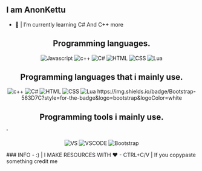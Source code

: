 ## I am AnonKettu
- 🌱 | I’m currently learning C# And C++ more

<h2 align="center">Programming languages.</h2>
<p align="center">
  <img alt="Javascript" src="https://img.shields.io/badge/-JavaScript-090909?style=for-the-badge&logo=JavaScript&logoColor=E9D54D"></a> 
  <img alt="c++" src="https://img.shields.io/badge/-C++-090909?style=for-the-badge&logo=C%2b%2b&logoColor=6296CC"></a> 
  <img alt="C#" src="https://img.shields.io/badge/-C#-090909?style=for-the-badge&logo=C%2b%2b&logoColor=6296CC"></a>
  <img alt="HTML" src="https://img.shields.io/badge/HTML5-E34F26?style=for-the-badge&logo=html5&logoColor=white"></a>
  <img alt="CSS" src="https://img.shields.io/badge/CSS3-1572B6?style=for-the-badge&logo=css3&logoColor=white"></a>
  <img alt="Lua" src="https://img.shields.io/badge/Lua-2C2D72?style=for-the-badge&logo=lua&logoColor=white"></a> 
  
  
<h2 align="center">Programming languages that i mainly use.</h2>
<p align="center">
  <img alt="c++" src="https://img.shields.io/badge/-C++-090909?style=for-the-badge&logo=C%2b%2b&logoColor=6296CC"></a> 
  <img alt="C#" src="https://img.shields.io/badge/-C#-090909?style=for-the-badge&logo=C%2b%2b&logoColor=6296CC"></a>
  <img alt="HTML" src="https://img.shields.io/badge/HTML5-E34F26?style=for-the-badge&logo=html5&logoColor=white"></a>
  <img alt="CSS" src="https://img.shields.io/badge/CSS3-1572B6?style=for-the-badge&logo=css3&logoColor=white"></a>
  <img alt="Lua" src="https://img.shields.io/badge/Lua-2C2D72?style=for-the-badge&logo=lua&logoColor=white"></a> 
https://img.shields.io/badge/Bootstrap-563D7C?style=for-the-badge&logo=bootstrap&logoColor=white

  <h2 align="center">Programming tools i mainly use.</h2>'
   <p align="center">
  <img alt="VS" src="https://img.shields.io/badge/Visual_Studio_2019-5C2D91?style=for-the-badge&logo=visual%20studio&logoColor=white"></a>
  <img alt="VSCODE" src="https://img.shields.io/badge/Visual_Studio_Code-0078D4?style=for-the-badge&logo=visual%20studio%20code&logoColor=white"></a>
  <img alt="Bootstrap" src="https://img.shields.io/badge/Bootstrap-563D7C?style=for-the-badge&logo=bootstrap&logoColor=white"></a>
</p>
### INFO
- :) | I MAKE RESOURCES WITH ❤
- CTRL+C/V | If you copypaste something credit me 
